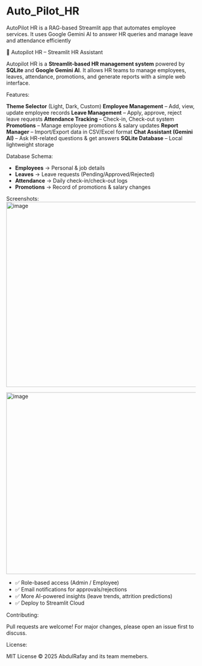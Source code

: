 # Auto_Pilot_HR
AutoPilot HR is a RAG-based Streamlit app that automates employee services. It uses Google Gemini AI to answer HR queries and manage leave and attendance efficiently

 📌 Autopilot HR – Streamlit HR Assistant

Autopilot HR is a **Streamlit-based HR management system** powered by **SQLite** and **Google Gemini AI**.
It allows HR teams to manage employees, leaves, attendance, promotions, and generate reports with a simple web interface.

Features:

**Theme Selector** (Light, Dark, Custom)
**Employee Management** – Add, view, update employee records
**Leave Management** – Apply, approve, reject leave requests
**Attendance Tracking** – Check-in, Check-out system
**Promotions** – Manage employee promotions & salary updates
**Report Manager** – Import/Export data in CSV/Excel format
**Chat Assistant (Gemini AI)** – Ask HR-related questions & get answers
**SQLite Database** – Local lightweight storage

Database Schema:

* **Employees** → Personal & job details
* **Leaves** → Leave requests (Pending/Approved/Rejected)
* **Attendance** → Daily check-in/check-out logs
* **Promotions** → Record of promotions & salary changes

Screenshots:
<img width="824" height="493" alt="image" src="https://github.com/user-attachments/assets/cc5e6419-4eed-42ce-98af-d193c7f52fa9" />

<img width="794" height="484" alt="image" src="https://github.com/user-attachments/assets/69c5e5cd-a3ab-423a-8ea5-4cfe63e9aafc" />

* ✅ Role-based access (Admin / Employee)
* ✅ Email notifications for approvals/rejections
* ✅ More AI-powered insights (leave trends, attrition predictions)
* ✅ Deploy to Streamlit Cloud

Contributing:

Pull requests are welcome! For major changes, please open an issue first to discuss.

License:

MIT License © 2025 AbdulRafay and its team memebers.
